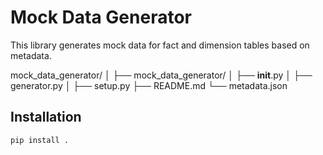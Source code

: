 # Mock Data Generator

This library generates mock data for fact and dimension tables based on metadata.

mock_data_generator/
│
├── mock_data_generator/
│   ├── __init__.py
│   ├── generator.py
│
├── setup.py
├── README.md
└── metadata.json

## Installation

```bash
pip install .
